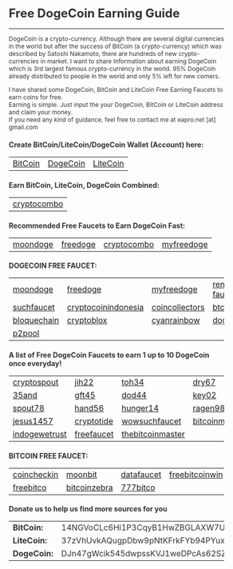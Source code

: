 <html>
<body style="font-size:12px; color:#333333">
<h1>Free DogeCoin Earning Guide</h1>
<hr>
DogeCoin is a crypto-currency. Although there are several digital currencies in the world but after the success of BitCoin (a crypto-currency) which was described by Satoshi Nakamoto, there are hundreds of new crypto-currencies in market. I want to share Information about earning DogeCoin which is 3rd largest famous crypto-currency in the world. 95% DogeCoin already distributed to people in the world and only 5% left for new comers.<br>

I have shared some DogeCoin, BitCoin and LiteCoin Free Earning Faucets to earn coins for free.<br>
Earning is simple. Just input the your DogeCoin, BitCoin or LiteCoin address and claim your money.<br>
If you need any kind of guidance, feel free to contact me at eapro.net [at] gmail.com<br>

<h3>Create BitCoin/LiteCoin/DogeCoin Wallet (Account) here:</h3>
<table>
<tr>
<td><a href="https://blockchain.info/wallet/new">BitCoin</a></td><td><a href="https://my.dogechain.info/#/overview">DogeCoin</a></td><td><a href="https://block.io/users/sign_up">LiteCoin</a></td>
</tr>
</table>

<h3>Earn BitCoin, LiteCoin, DogeCoin Combined:</h3>
<table>
<tr>
<td><a href="http://www.cryptocombo.com/?a=2907 EVERY HOUR">cryptocombo</a></td>
</tr>
</table>

<h3>Recommended Free Faucets to Earn DogeCoin Fast:</h3>
<table width="100%">
<tr>
<td><a href="http://moondoge.co.in/?ref=32d2e46d5e50">moondoge</a></td>
<td><a href="http://freedoge.co.in/?r=98513">freedoge</a></td>
<td><a href="http://www.cryptocombo.com/?a=2907">cryptocombo</a></td>
<td><a href="http://myfreedoge.com/?r=11828">myfreedoge</a></td>
</tr>
</table>

<h3>DOGECOIN FREE FAUCET:</h3>
<table width="100%">
<tr>
<td><a href="http://moondoge.co.in/?ref=32d2e46d5e50 EVERY 5 MINUTE">moondoge</a></td>
<td><a href="http://freedoge.co.in/?r=98513 EVERY HOUR">freedoge</a></td>
<td><a href="http://myfreedoge.com/?r=11828">myfreedoge</a></td>
<td><a href="http://doge.rena-faucet.com/index.php?id=28966 EVERY HOUR">rena-faucet</a></td>
<td><a href="http://wow.bitcoinproject.net/ EVERY HOUR">bitcoinproject</a></td>
</tr>
<tr>
<td><a href="http://suchfaucet.nf-soft.cz/index.php EVERY HOUR">suchfaucet</a></td>
<td><a href="http://cryptocoinindonesia.org/doge/faucet/?r=DHYvPfQkPpsr7U3oszKUNzWGqFAV3oDd3k">cryptocoinindonesia</a></td>
<td><a href="http://dogecoins.coincollectors.info/?id=1550">coincollectors</a></td>
<td><a href="http://doge.btcearn.ml/?r=DHYvPfQkPpsr7U3oszKUNzWGqFAV3oDd3k">btcearn</a></td>
<td><a href="http://www.cryptofaucets.co/dogecoin?r=DJn47gWcik545dwpssKVJ1weDPcAs62SZu">cryptofaucets</a></td>
</tr>
<tr>
<td><a href="http://doge.bloquechain.com/?r=DJn47gWcik545dwpssKVJ1weDPcAs62SZu">bloquechain</a></td>
<td><a href="http://www.cryptoblox.com/faucets/DogeCoin/?r=DJn47gWcik545dwpssKVJ1weDPcAs62SZu">cryptoblox</a></td>
<td><a href="http://www.cyanrainbow.com/?id=364393">cyanrainbow</a></td>
<td><a href="http://www.dogevisitor.tk/?r=6080">dogevisitor</a></td>
<td><a href="http://doge.gmathews.com">gmathews</a></td>
</tr>
<tr>
<td><a href="http://dogecoin-p2pool.com:8080/">p2pool</a></td>
<td></td>
<td></td>
<td></td>
<td></td>
</tr>
</table>

<h3>A list of Free DogeCoin Faucets to earn 1 up to 10 DogeCoin once everyday!</h3>
<table>
<tr>
<td><a href="http://cryptospout.com/faucet.php?coin=DOGE&id=1270">cryptospout</a></td>
<td><a href="http://jih22.us/faucet.php?coin=DOGE">jih22</a></td>
<td><a href="http://toh34.us/faucet.php?coin=DOGE">toh34</a></td>
<td><a href="http://dry67.us/faucet.php?coin=DOGE">dry67</a></td>
<td><a href="http://euh55.us/faucet.php?coin=DOGE">euh55</a></td>
</tr>
<tr>
<td><a href="http://35and.us/faucet.php?coin=DOGE">35and</a></td>
<td><a href="http://gft45.us/faucet.php?coin=DOGE">gft45</a></td>
<td><a href="http://dod44.us/faucet.php?coin=DOGE">dod44</a></td>
<td><a href="http://key02.us/faucet.php?coin=DOGE">key02</a></td>
<td><a href="http://dmadma.us/faucet.php?coin=DOGE">dmadma</a></td>
</tr>
<tr>
<td><a href="http://spout78.us/faucet.php?coin=DOGE">spout78</a></td>
<td><a href="http://hand56.us/faucet.php?coin=DOGE">hand56</a></td>
<td><a href="http://hunger14.us/faucet.php?coin=DOGE">hunger14</a></td>
<td><a href="http://ragen98.us/faucet.php?coin=DOGE">ragen98</a></td>
<td><a href="http://jsajsa.us/faucet.php?coin=DOGE">jsajsa</a></td>
</tr>
<tr>
<td><a href="http://jesus1457.com/faucet.php?coin=DOGE">jesus1457</a></td>
<td><a href="http://cryptotide.com/faucet.php?coin=DOGE">cryptotide</a></td>
<td><a href="http://wowsuchfaucet.com.ar/">wowsuchfaucet</a></td>
<td><a href="http://bitcoinmafia.com/bitcoin-mafias-free-dogecoin-faucet/">bitcoinmafia</a></td>
<td><a href="http://dogedroppings.com/">dogedroppings</a></td>
</tr>
<tr>
<td><a href="http://indogewetrust.com/">indogewetrust</a></td>
<td><a href="http://doge.freefaucet.com.ar/">freefaucet</a></td>
<td><a href="http://www.thebitcoinmaster.com/dogecoin/">thebitcoinmaster</a></td>
<td></td>
<td></td>
</tr>
</table>

<h3>BITCOIN FREE FAUCET:</h3>
<table>
<tr>
<td><a href="http://coincheckin.com/?r=98de7a3ffa EVERY 5 MINUTE">coincheckin</a></td>
<td><a href="http://moonbit.co.in/?ref=66433a0a9954 EVERY 5 MINUTE">moonbit</a></td>
<td><a href="https://datafaucet.info/?id=632467 EVERY HOUR">datafaucet</a></td>
<td><a href="http://freebitcoinwin.com/?r=57614 EVERY HOUR">freebitcoinwin</a></td>
</tr>
<tr>
<td><a href="http://freebitco.in/?r=839239 EVERY HOUR">freebitco</a></td>
<td><a href="http://faucet.bitcoinzebra.com/?ref=e201e394059e EVERY HOUR">bitcoinzebra</a></td>
<td><a href="https://777bitco.in/?Referrer=62703 EVERY HOUR">777bitco</a></td>
<td></td>
</tr>
</table>

<h3>Donate us to help us find more sources for you</h3>
<table>
<tr><td><b>BitCoin:</b></td><td>14NGVoCLc6Hi1P3CqyB1HwZBGLAXW7U7cj</td></tr>
<tr><td><b>LiteCoin:</b></td><td>37zVhUvkAQugpDbw9pNtKFrkFYb94PYuxW</td></tr>
<tr><td><b>DogeCoin:</b></td><td>DJn47gWcik545dwpssKVJ1weDPcAs62SZu</td></tr>
</table>
</body>
</html>
